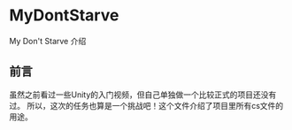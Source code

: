 # MyDontStarve
My Don't Starve 介绍
## 前言
虽然之前看过一些Unity的入门视频，但自己单独做一个比较正式的项目还没有过。
所以，这次的任务也算是一个挑战吧！这个文件介绍了项目里所有cs文件的用途。

